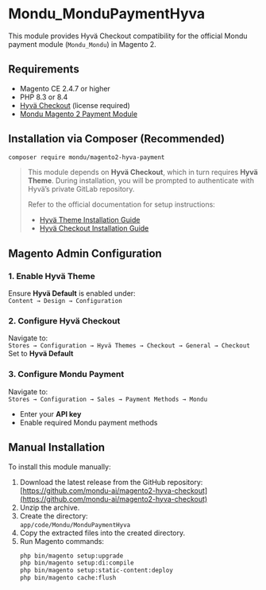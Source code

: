 # Mondu_MonduPaymentHyva

This module provides Hyvä Checkout compatibility for the official Mondu payment module (`Mondu_Mondu`) in Magento 2.

## Requirements

- Magento CE 2.4.7 or higher
- PHP 8.3 or 8.4
- [Hyvä Checkout](https://docs.hyva.io/checkout/index.html) (license required)
- [Mondu Magento 2 Payment Module](https://github.com/mondu-ai/magento2-checkout)

## Installation via Composer (Recommended)

```bash
composer require mondu/magento2-hyva-payment
```

> This module depends on **Hyvä Checkout**, which in turn requires **Hyvä Theme**.
> During installation, you will be prompted to authenticate with Hyvä’s private GitLab repository.
> 
> Refer to the official documentation for setup instructions:
> - [Hyvä Theme Installation Guide](https://docs.hyva.io/hyva-themes/getting-started/index.html#for-licensees)
> - [Hyvä Checkout Installation Guide](https://docs.hyva.io/checkout/hyva-checkout/getting-started/index.html#installation)

## Magento Admin Configuration

### 1. Enable Hyvä Theme

Ensure **Hyvä Default** is enabled under:  
`Content → Design → Configuration`

### 2. Configure Hyvä Checkout

Navigate to:  
`Stores → Configuration → Hyvä Themes → Checkout → General → Checkout`  
Set to **Hyvä Default**

### 3. Configure Mondu Payment

Navigate to:  
`Stores → Configuration → Sales → Payment Methods → Mondu`

- Enter your **API key**
- Enable required Mondu payment methods

## Manual Installation

To install this module manually:

1. Download the latest release from the GitHub repository:  
   [https://github.com/mondu-ai/magento2-hyva-checkout](https://github.com/mondu-ai/magento2-hyva-checkout)
2. Unzip the archive.
3. Create the directory:  
   `app/code/Mondu/MonduPaymentHyva`
4. Copy the extracted files into the created directory.
5. Run Magento commands:
   ```bash
   php bin/magento setup:upgrade
   php bin/magento setup:di:compile
   php bin/magento setup:static-content:deploy
   php bin/magento cache:flush
   ```
